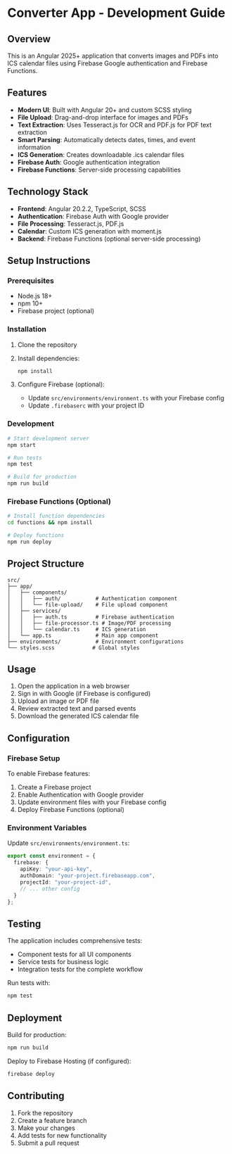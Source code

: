# Converter App - Development Guide

## Overview
This is an Angular 2025+ application that converts images and PDFs into ICS calendar files using Firebase Google authentication and Firebase Functions.

## Features
- **Modern UI**: Built with Angular 20+ and custom SCSS styling
- **File Upload**: Drag-and-drop interface for images and PDFs
- **Text Extraction**: Uses Tesseract.js for OCR and PDF.js for PDF text extraction
- **Smart Parsing**: Automatically detects dates, times, and event information
- **ICS Generation**: Creates downloadable .ics calendar files
- **Firebase Auth**: Google authentication integration
- **Firebase Functions**: Server-side processing capabilities

## Technology Stack
- **Frontend**: Angular 20.2.2, TypeScript, SCSS
- **Authentication**: Firebase Auth with Google provider
- **File Processing**: Tesseract.js, PDF.js
- **Calendar**: Custom ICS generation with moment.js
- **Backend**: Firebase Functions (optional server-side processing)

## Setup Instructions

### Prerequisites
- Node.js 18+ 
- npm 10+
- Firebase project (optional)

### Installation
1. Clone the repository
2. Install dependencies:
   ```bash
   npm install
   ```

3. Configure Firebase (optional):
   - Update `src/environments/environment.ts` with your Firebase config
   - Update `.firebaserc` with your project ID

### Development
```bash
# Start development server
npm start

# Run tests
npm test

# Build for production
npm run build
```

### Firebase Functions (Optional)
```bash
# Install function dependencies
cd functions && npm install

# Deploy functions
npm run deploy
```

## Project Structure
```
src/
├── app/
│   ├── components/
│   │   ├── auth/           # Authentication component
│   │   └── file-upload/    # File upload component
│   ├── services/
│   │   ├── auth.ts         # Firebase authentication
│   │   ├── file-processor.ts # Image/PDF processing
│   │   └── calendar.ts     # ICS generation
│   └── app.ts              # Main app component
├── environments/           # Environment configurations
└── styles.scss            # Global styles
```

## Usage
1. Open the application in a web browser
2. Sign in with Google (if Firebase is configured)
3. Upload an image or PDF file
4. Review extracted text and parsed events
5. Download the generated ICS calendar file

## Configuration

### Firebase Setup
To enable Firebase features:
1. Create a Firebase project
2. Enable Authentication with Google provider
3. Update environment files with your Firebase config
4. Deploy Firebase Functions (optional)

### Environment Variables
Update `src/environments/environment.ts`:
```typescript
export const environment = {
  firebase: {
    apiKey: "your-api-key",
    authDomain: "your-project.firebaseapp.com",
    projectId: "your-project-id",
    // ... other config
  }
};
```

## Testing
The application includes comprehensive tests:
- Component tests for all UI components
- Service tests for business logic
- Integration tests for the complete workflow

Run tests with:
```bash
npm test
```

## Deployment
Build for production:
```bash
npm run build
```

Deploy to Firebase Hosting (if configured):
```bash
firebase deploy
```

## Contributing
1. Fork the repository
2. Create a feature branch
3. Make your changes
4. Add tests for new functionality
5. Submit a pull request